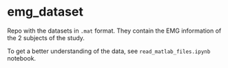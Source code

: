 # emg_dataset

Repo with the datasets in `.mat` format. They contain the EMG information of the 2 subjects of the study.

To get a better understanding of the data, see `read_matlab_files.ipynb` notebook.
